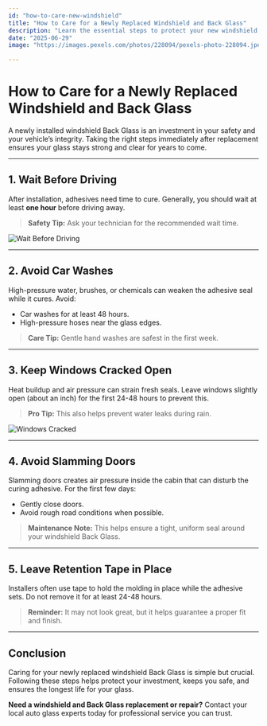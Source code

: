 ```yaml
---
id: "how-to-care-new-windshield"
title: "How to Care for a Newly Replaced Windshield and Back Glass"
description: "Learn the essential steps to protect your new windshield, prevent damage, and extend its lifespan after replacement."
date: "2025-06-29"
image: "https://images.pexels.com/photos/228094/pexels-photo-228094.jpeg"

---
```


# How to Care for a Newly Replaced Windshield and Back Glass

A newly installed windshield Back Glass is an investment in your safety and your vehicle’s integrity. Taking the right steps immediately after replacement ensures your glass stays strong and clear for years to come.

---

## 1. **Wait Before Driving**

After installation, adhesives need time to cure. Generally, you should wait at least **one hour** before driving away.

> **Safety Tip:** Ask your technician for the recommended wait time.

![Wait Before Driving](https://images.pexels.com/photos/1765286/pexels-photo-1765286.jpeg)

---

## 2. **Avoid Car Washes**

High-pressure water, brushes, or chemicals can weaken the adhesive seal while it cures. Avoid:

* Car washes for at least 48 hours.
* High-pressure hoses near the glass edges.

> **Care Tip:** Gentle hand washes are safest in the first week.


---

## 3. **Keep Windows Cracked Open**

Heat buildup and air pressure can strain fresh seals. Leave windows slightly open (about an inch) for the first 24-48 hours to prevent this.

> **Pro Tip:** This also helps prevent water leaks during rain.

![Windows Cracked](https://images.pexels.com/photos/175683/pexels-photo-175683.jpeg)

---

## 4. **Avoid Slamming Doors**

Slamming doors creates air pressure inside the cabin that can disturb the curing adhesive. For the first few days:

* Gently close doors.
* Avoid rough road conditions when possible.

> **Maintenance Note:** This helps ensure a tight, uniform seal around your windshield Back Glass.

---

## 5. **Leave Retention Tape in Place**

Installers often use tape to hold the molding in place while the adhesive sets. Do not remove it for at least 24-48 hours.

> **Reminder:** It may not look great, but it helps guarantee a proper fit and finish.

---

## Conclusion

Caring for your newly replaced windshield Back Glass is simple but crucial. Following these steps helps protect your investment, keeps you safe, and ensures the longest life for your glass.

**Need a windshield and Back Glass replacement or repair?** Contact your local auto glass experts today for professional service you can trust.
